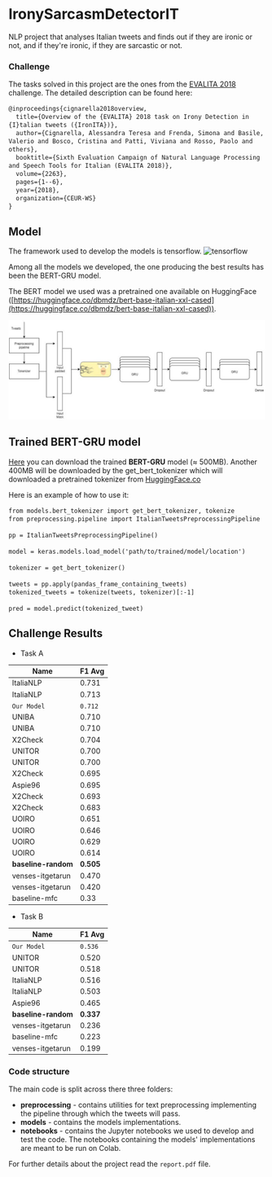 # IronySarcasmDetectorIT
NLP project that analyses Italian tweets and finds out if they are ironic or not, and if they're ironic, if they are sarcastic or not.

### Challenge
The tasks solved in this project are the ones from the [EVALITA 2018](http://www.di.unito.it/~tutreeb/ironita-evalita18/index.html) challenge.
The detailed description can be found here:
    
    @inproceedings{cignarella2018overview,
      title={Overview of the {EVALITA} 2018 task on Irony Detection in {I}talian tweets ({IronITA})},
      author={Cignarella, Alessandra Teresa and Frenda, Simona and Basile, Valerio and Bosco, Cristina and Patti, Viviana and Rosso, Paolo and others},
      booktitle={Sixth Evaluation Campaign of Natural Language Processing and Speech Tools for Italian (EVALITA 2018)},
      volume={2263},
      pages={1--6},
      year={2018},
      organization={CEUR-WS}
    }

## Model
The framework used to develop the models is  tensorflow.
![tensorflow](https://upload.wikimedia.org/wikipedia/commons/2/2d/Tensorflow_logo.svg)

Among all the models we developed, the one producing the best results
has been the BERT-GRU model.

The BERT model we used was a pretrained one available on HuggingFace ([https://huggingface.co/dbmdz/bert-base-italian-xxl-cased](https://huggingface.co/dbmdz/bert-base-italian-xxl-cased)).

![BERTGRUMODEL](https://github.com/gerzin/IronySarcasmDetectorIT/blob/media/.media/bert_gru2.jpg)

## Trained BERT-GRU model


[Here](https://mega.nz/file/SaJlnIaR#ujK04KL6z_EKTVNS4K5SaSyhqkW1haKnKH0Xl53pbPQ) you can download the trained **BERT-GRU** model (≈ 500MB).
Another 400MB will be downloaded by the get_bert_tokenizer which will downloaded a pretrained tokenizer
from [HuggingFace.co](https://huggingface.co/)

Here is an example of how to use it:
    
    from models.bert_tokenizer import get_bert_tokenizer, tokenize
    from preprocessing.pipeline import ItalianTweetsPreprocessingPipeline
    
    pp = ItalianTweetsPreprocessingPipeline()

    model = keras.models.load_model('path/to/trained/model/location')
    
    tokenizer = get_bert_tokenizer()
    
    tweets = pp.apply(pandas_frame_containing_tweets)
    tokenized_tweets = tokenize(tweets, tokenizer)[:-1]
    
    pred = model.predict(tokenized_tweet)

## Challenge Results

 * Task A

| Name             	| F1 Avg    	|
|------------------	|-----------	|
| ItaliaNLP        	| 0.731     	|
| ItaliaNLP        	| 0.713     	|
| `Our Model`     	| `0.712`    	|
| UNIBA            	| 0.710     	|
| UNIBA            	| 0.710     	|
| X2Check          	| 0.704     	|
| UNITOR           	| 0.700     	|
| UNITOR           	| 0.700     	|
| X2Check          	| 0.695     	|
| Aspie96          	| 0.695     	|
| X2Check          	| 0.693     	|
| X2Check          	| 0.683     	|
| UOIRO            	| 0.651     	|
| UOIRO            	| 0.646     	|
| UOIRO            	| 0.629     	|
| UOIRO            	| 0.614     	|
| **baseline-random** |    **0.505**    |
| venses-itgetarun 	| 0.470     	|
| venses-itgetarun 	| 0.420     	|
| baseline-mfc     	| 0.33      	|

* Task B

| Name             	| F1 Avg 	|
|------------------	|--------	|
| `Our Model`    	| `0.536` |
| UNITOR           	| 0.520  	|
| UNITOR           	| 0.518  	|
| ItaliaNLP        	| 0.516  	|
| ItaliaNLP        	| 0.503  	|
| Aspie96          	| 0.465  	|
| **baseline-random** | **0.337**  	|
| venses-itgetarun 	| 0.236  	|
| baseline-mfc     	| 0.223  	|
| venses-itgetarun 	| 0.199  	|

### Code structure
The main code is split across there three folders:
* __preprocessing__ - contains utilities for text preprocessing implementing the pipeline through which the tweets will pass.
* __models__ - contains the models implementations.
* __notebooks__ - contains the Jupyter notebooks we used to develop and test the code. The notebooks containing the models' implementations are meant to be run on Colab.



For further details about the project read the  `report.pdf` file.
